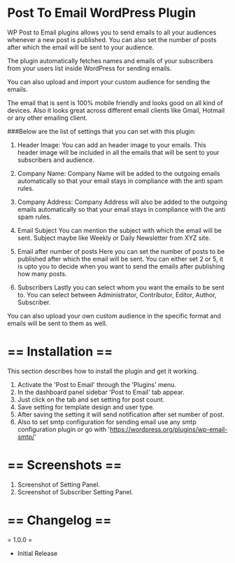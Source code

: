 # Post To Email WordPress Plugin
WP Post to Email plugins allows you to send emails to all your audiences whenever a new post is published. You can also set the number of posts after which the email will be sent to your audience.

The plugin automatically fetches names and emails of your subscribers from your users list inside WordPress for sending emails.

You can also upload and import your custom audience for sending the emails.

The email that is sent is 100% mobile friendly and looks good on all kind of devices. Also it looks great across different email clients like Gmail, Hotmail or any other emailing client.

###Below are the list of settings that you can set with this plugin:

1. Header Image:
You can add an header image to your emails. This header image will be included in all the emails that will be sent to your subscribers and audience.

2. Company Name:
Company Name will be added to the outgoing emails automatically so that your email stays in compliance with the anti spam rules.


3. Company Address:
Company Address will also be added to the outgoing emails automatically so that your email stays in compliance with the anti spam rules.

4. Email Subject
You can mention the subject with which the email will be sent. Subject maybe like Weekly or Daily Newsletter from XYZ site.

5. Email after number of posts
Here you can set the number of posts to be published after which the email will be sent. You can either set 2 or 5, it is upto you to decide when you want to send the emails after publishing how many posts.

6. Subscribers
Lastly you can select whom you want the emails to be sent to. You can select between Administrator, Contributor, Editor, Author, Subscriber.

You can also upload your own custom audience in the specific format and emails will be sent to them as well.

# == Installation ==

This section describes how to install the plugin and get it working.

1. Activate the 'Post to Email' through the 'Plugins' menu.
3. In the dashboard panel sidebar 'Post to Email' tab appear. 
4. Just click on the tab and set setting for post count. 
5. Save setting for template design and user type. 
6. After saving the setting it will send notification after set number of post.
7. Also to set smtp configuration for sending email use any smtp configuration plugin or go with 'https://wordpress.org/plugins/wp-email-smtp/' 


# == Screenshots ==
1. Screenshot of Setting Panel.
2. Screenshot of Subscriber Setting Panel.

# == Changelog ==
= 1.0.0 =
* Initial Release
